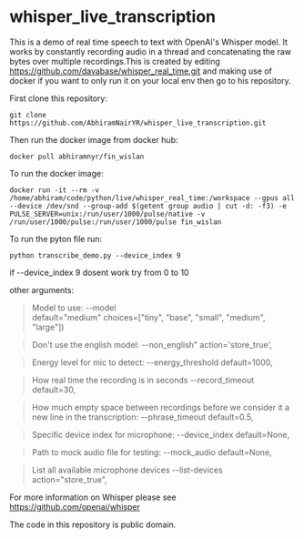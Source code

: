 # whisper_live_transcription

This is a demo of real time speech to text with OpenAI's Whisper model. It works by constantly recording audio in a thread and concatenating the raw bytes over multiple recordings.This is created by editing https://github.com/davabase/whisper_real_time.git and making use of docker if you want to only run it on your local env then go to his repository.

First clone this repository:
```
git clone https://github.com/AbhiramNairYR/whisper_live_transcription.git
```


Then run the docker image from docker hub:
```
docker pull abhiramnyr/fin_wislan
```


To run the docker image:
```
docker run -it --rm -v /home/abhiram/code/python/live/whisper_real_time:/workspace --gpus all --device /dev/snd --group-add $(getent group audio | cut -d: -f3) -e PULSE_SERVER=unix:/run/user/1000/pulse/native -v /run/user/1000/pulse:/run/user/1000/pulse fin_wislan

```

To run the pyton file run:
```
python transcribe_demo.py --device_index 9
```
if --device_index 9 dosent work try from 0 to 10

other arguments:
>Model to use:
--model  
default="medium" 
choices=["tiny", "base", "small", "medium", "large"])

>Don't use the english model:
--non_english"
action='store_true',

>Energy level for mic to detect:
--energy_threshold
default=1000,

>How real time the recording is in seconds
--record_timeout
default=30,

>How much empty space between recordings before we consider it a new line in the transcription:
--phrase_timeout
default=0.5,

>Specific device index for microphone:
--device_index
default=None,

>Path to mock audio file for testing:
--mock_audio
default=None,

>List all available microphone devices
--list-devices
action="store_true",


For more information on Whisper please see https://github.com/openai/whisper

The code in this repository is public domain.
